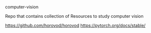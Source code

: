 computer-vision

Repo that contains collection of Resources to study computer vision

https://github.com/horovod/horovod
https://pytorch.org/docs/stable/
